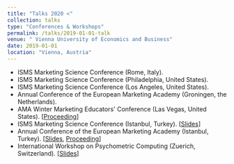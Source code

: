 ```yaml
---
title: "Talks 2020 <"
collection: talks
type: "Conferences & Workshops"
permalink: /talks/2019-01-01-talk
venue: " Vienna University of Economics and Business"
date: 2019-01-01
location: "Vienna, Austria"
---
```


* ISMS Marketing Science Conference (Rome, Italy). 
* ISMS Marketing Science Conference (Philadelphia, United States).
* ISMS Marketing Science Conference (Los Angeles, United States).
* Annual Conference of the European Marketing Academy (Groningen, the Netherlands).
* AMA Winter Marketing Educators' Conference (Las Vegas, United States). [[Proceeding](/files/Demographic_Models_AMA_2016.pdf)]
* ISMS Marketing Science Conference (Istanbul, Turkey). [[Slides](url)]
* Annual Conference of the European Marketing Academy (Istanbul, Turkey). [[Slides](/files/EMAC2013.pdf), [Proceeding](/files/GraphModels.pdf)]
* International Workshop on Psychometric Computing (Zuerich, Switzerland).  [[Slides](/files/Talk_psychoco_13.pdf)]
